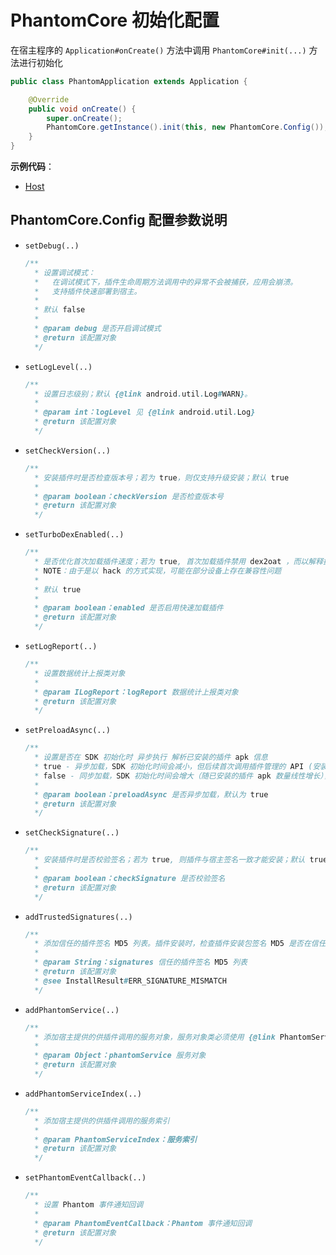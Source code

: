 # PhantomCore 初始化配置

在宿主程序的 `Application#onCreate()` 方法中调用 `PhantomCore#init(...)` 方法进行初始化

```java
public class PhantomApplication extends Application {

    @Override
    public void onCreate() {
        super.onCreate();
        PhantomCore.getInstance().init(this, new PhantomCore.Config());
    }
}
```

**示例代码**：

* [Host](../phantom-sample/host)

## PhantomCore.Config 配置参数说明

* `setDebug(..)`

    ```java
    /**
      * 设置调试模式：
      *   在调试模式下，插件生命周期方法调用中的异常不会被捕获，应用会崩溃。
      *   支持插件快速部署到宿主。
      *
      * 默认 false
      *
      * @param debug 是否开启调试模式
      * @return 该配置对象
      */
    ```

* `setLogLevel(..)`

    ```java
    /**
      * 设置日志级别；默认 {@link android.util.Log#WARN}。
      *
      * @param int：logLevel 见 {@link android.util.Log}
      * @return 该配置对象
      */
    ```

* `setCheckVersion(..)`

    ```java
    /**
      * 安装插件时是否检查版本号；若为 true，则仅支持升级安装；默认 true
      *
      * @param boolean：checkVersion 是否检查版本号
      * @return 该配置对象
      */
    ```

* `setTurboDexEnabled(..)`

    ```java
    /**
      * 是否优化首次加载插件速度；若为 true, 首次加载插件禁用 dex2oat ，而以解释执行的方式运行
      * NOTE：由于是以 hack 的方式实现，可能在部分设备上存在兼容性问题
      *
      * 默认 true
      *
      * @param boolean：enabled 是否启用快速加载插件
      * @return 该配置对象
      */
    ```

* `setLogReport(..)`

    ```java
    /**
      * 设置数据统计上报类对象
      *
      * @param ILogReport：logReport 数据统计上报类对象
      * @return 该配置对象
      */
    ```

* `setPreloadAsync(..)`

    ```java
    /**
      * 设置是否在 SDK 初始化时 异步执行 解析已安装的插件 apk 信息
      * true - 异步加载，SDK 初始化时间会减小，但后续首次调用插件管理的 API (安装/卸载/查询) 可能会 block (毫秒级)
      * false - 同步加载，SDK 初始化时间会增大（随已安装的插件 apk 数量线性增长），不会影响后续调用插件管理的 API (安装/卸载/查询)
      *
      * @param boolean：preloadAsync 是否异步加载，默认为 true
      * @return 该配置对象
      */
    ```

* `setCheckSignature(..)`

    ```java
    /**
      * 安装插件时是否校验签名；若为 true, 则插件与宿主签名一致才能安装；默认 true
      *
      * @param boolean：checkSignature 是否校验签名
      * @return 该配置对象
      */
    ```

* `addTrustedSignatures(..)`

    ```java
    /**
      * 添加信任的插件签名 MD5 列表。插件安装时，检查插件安装包签名 MD5 是否在信任的列表中。若不在，安装插件会失败。
      *
      * @param String：signatures 信任的插件签名 MD5 列表
      * @return 该配置对象
      * @see InstallResult#ERR_SIGNATURE_MISMATCH
      */
    ```

* `addPhantomService(..)`

    ```java
    /**
      * 添加宿主提供的供插件调用的服务对象，服务对象类必须使用 {@link PhantomService} 注解
      *
      * @param Object：phantomService 服务对象
      * @return 该配置对象
      */
    ```

* `addPhantomServiceIndex(..)`

    ```java
    /**
      * 添加宿主提供的供插件调用的服务索引
      *
      * @param PhantomServiceIndex：服务索引
      * @return 该配置对象
      */
    ```

* `setPhantomEventCallback(..)`

    ```java
    /**
      * 设置 Phantom 事件通知回调
      *
      * @param PhantomEventCallback：Phantom 事件通知回调
      * @return 该配置对象
      */
    ```
